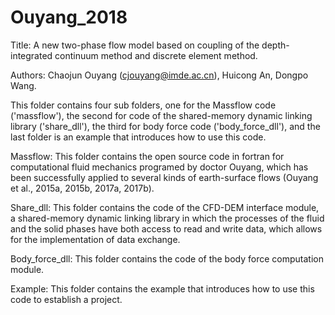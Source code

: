 # Ouyang_2018
Title: A new two-phase flow model based on coupling of the depth-integrated continuum method and discrete element method. 

Authors: Chaojun Ouyang (cjouyang@imde.ac.cn), Huicong An, Dongpo Wang. 

This folder contains four sub folders, one for the Massflow code ('massflow'), the second for code of the shared-memory dynamic linking library ('share_dll'), the third for body force code ('body_force_dll'), and the last folder is an example that introduces how to use this code.

Massflow: This folder contains the open source code in fortran for computational fluid mechanics programed by doctor Ouyang, which has been successfully applied to several kinds of earth-surface flows (Ouyang et al., 2015a, 2015b, 2017a, 2017b).

Share_dll: This folder contains the code of the CFD-DEM interface module, a shared-memory dynamic linking library in which the processes of the fluid and the solid phases have both access to read and write data, which allows for the implementation of data exchange.

Body_force_dll: This folder contains the code of the body force computation module.

Example: This folder contains the example that introduces how to use this code to establish a project.



